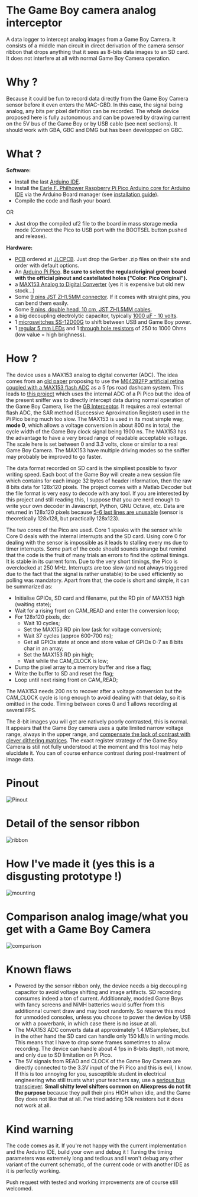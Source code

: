 # The Game Boy camera analog interceptor
A data logger to intercept analog images from a Game Boy Camera. It consists of a middle man circuit in direct derivation of the camera sensor ribbon that drops anything that it sees as 8-bits data images to an SD card. It does not interfere at all with normal Game Boy Camera operation.

# Why ?
Because it could be fun to record data directly from the Game Boy Camera sensor before it even enters the MAC-GBD. In this case, the signal being analog, any bits per pixel definition can be recorded. The whole device proposed here is fully autonomous and can be powered by drawing current on the 5V bus of the Game Boy or by USB cable (see next sections). It should work with GBA, GBC and DMG but has been developped on GBC.

# What ?
**Software:**
- Install the last [Arduino IDE](https://www.arduino.cc/en/software).
- Install the [Earle F. Philhower Raspberry Pi Pico Arduino core for Arduino IDE](https://github.com/earlephilhower/arduino-pico) via the Arduino Board manager (see [installation guide](https://github.com/earlephilhower/arduino-pico#installing-via-arduino-boards-manager)).
- Compile the code and flash your board.

OR

- Just drop the compiled uf2 file to the board in mass storage media mode (Connect the Pico to USB port with the BOOTSEL button pushed and release).

**Hardware:**
- [PCB](https://github.com/Raphael-Boichot/Game-Boy-camera-sniffer/tree/main/PCB) ordered at [JLCPCB](https://jlcpcb.com/). Just drop the Gerber .zip files on their site and order with default options.
- An [Arduino Pi Pico](https://fr.aliexpress.com/item/1005003928558306.html). **Be sure to select the regular/original green board with the official pinout and castellated holes ("Color: Pico Original").**
- a [MAX153 Analog to Digital Converter](https://fr.aliexpress.com/item/1005005084589973.html) (yes it is expensive but old new stock...)
- Some [9 pins JST ZH1.5MM connector](https://fr.aliexpress.com/item/32920487056.html). If it comes with straight pins, you can bend them easily.
- Some [9 pins, double head, 10 cm, JST ZH1.5MM cables](https://fr.aliexpress.com/item/1005004501408268.html).
- a big decoupling electrolytic capacitor, typically [1000 µF - 10 volts](https://fr.aliexpress.com/item/1005002958594141.html).
- 1 [microswitches SS-12D00G](https://fr.aliexpress.com/item/1005003938856402.html) to shift between USB and Game Boy power.
- 1 [regular 5 mm LEDs](https://fr.aliexpress.com/item/32848810276.html) and 1 [through hole resistors](https://fr.aliexpress.com/item/32866216363.html) of 250 to 1000 Ohms (low value = high brighness).

# How ?
The device uses a MAX153 analog to digital converter (ADC). The idea comes from an [old paper](https://github.com/Raphael-Boichot/Game-Boy-camera-sniffer/blob/main/Bibliography/Yerazunis%20(1999)%20An%20Inexpensive%2C%20All%20Solid-state%20Video%20and%20Data%20Recorder%20for%20Accident%20Reconstruction.pdf) proposing to use the [M64282FP artificial retina coupled with a MAX153 flash ADC](https://github.com/Raphael-Boichot/Game-Boy-camera-sniffer/blob/main/Bibliography/Mitsubishi%20Integrated%20Circuit%20M64282FP%20Image%20Sensor.pdf) as a 5 fps road dashcam system. This leads to [this project](https://github.com/Raphael-Boichot/Mitsubishi-M64282FP-dashcam) which uses the internal ADC of a Pi Pico but the idea of the present sniffer was to directly intercept data during normal operation of the Game Boy Camera, like the [GB Interceptor](https://github.com/Staacks/gbinterceptor). It requires a real external flash ADC, the SAR method (Successive Aproximation Register) used in the Pi Pico being much too slow. The MAX153 is used in its most simple way, **mode 0**, which allows a voltage conversion in about 800 ns in total, the cycle width of the Game Boy clock signal being 1900 ns. The MAX153 has the advantage to have a very broad range of readable acceptable voltage. The scale here is set between 0 and 3.3 volts, close or similar to a real Game Boy Camera. The MAX153 have multiple driving modes so the sniffer may probably be improved to go faster.

The data format recorded on SD card is the simpliest possible to favor writing speed. Each boot of the Game Boy will create a new session file which contains for each image 32 bytes of header information, then the raw 8 bits data for 128x120 pixels. The project comes with a Matlab Decoder but the file format is very easy to decode with any tool. If you are interested by this project and still reading this, I suppose that you are nerd enough to write your own decoder in Javascript, Python, GNU Octave, etc. Data are returned in 128x120 pixels because [5-6 last lines are unusable](https://github.com/Raphael-Boichot/Game-Boy-chips-decapping-project#game-boy-camera-mitsubishi-m64282fp) (sensor is theoretically 128x128, but practically 128x123).

The two cores of the Pico are used. Core 1 speaks with the sensor while Core 0 deals with the internal interrupts and the SD card. Using core 0 for dealing with the sensor is impossible as it leads to stalling every ms due to timer interrupts. Some part of the code should sounds strange but remind that the code is the fruit of many trials an errors to find the optimal timings. It is stable in its current form. Due to the very short timings, the Pico is overclocked at 250 MHz. Interrupts are too slow (and not always triggered due to the fact that the signal is rather unstable) to be used efficiently so polling was mandatory. Apart from that, the code is short and simple, it can be summarized as:
- Initialise GPIOs, SD card and filename, put the RD pin of MAX153 high (waiting state);
- Wait for a rising front on CAM_READ and enter the conversion loop;
- For 128x120 pixels, do:
  - Wait 10 cycles;
  - Set the MAX153 RD pin low (ask for voltage conversion);
  - Wait 37 cycles (approx 600-700 ns);
  - Get all GPIOs state at once and store value of GPIOs 0-7 as 8 bits char in an array;
  - Set the MAX153 RD pin high;
  - Wait while the CAM_CLOCK is low;
- Dump the pixel array to a memory buffer and rise a flag;
- Write the buffer to SD and reset the flag;
- Loop until next rising front on CAM_READ;

The MAX153 needs 200 ns to recover after a voltage conversion but the CAM_CLOCK cycle is long enough to avoid dealing with that delay, so it is omitted in the code.
Timing between cores 0 and 1 allows recording at several FPS.

The 8-bit images you will get are natively poorly contrasted, this is normal. It appears that the Game Boy camera uses a quite limited narrow voltage range, always in the upper range, and [compensate the lack of contrast with clever dithering matrices](https://github.com/HerrZatacke/dither-pattern-gen). The exact register strategy of the Game Boy Camera is still not fully understood at the moment and this tool may help elucidate it. You can of course enhance contrast during post-treatment of image data.

# Pinout
![Pinout](https://github.com/Raphael-Boichot/Game-Boy-camera-sniffer/blob/main/Bibliography/pinout.png)

# Detail of the sensor ribbon
![ribbon](https://github.com/Raphael-Boichot/Game-Boy-camera-sniffer/blob/main/Bibliography/pinout2.png)

# How I've made it (yes this is a disgusting prototype !)
![mounting](https://github.com/Raphael-Boichot/Game-Boy-camera-sniffer/blob/main/Bibliography/device.png)

# Comparison analog image/what you get with a Game Boy Camera
![comparison](https://github.com/Raphael-Boichot/Game-Boy-camera-sniffer/blob/main/Bibliography/test.gif)

# Known flaws
- Powered by the sensor ribbon only, the device needs a big decoupling capacitor to avoid voltage shifting and image artifacts. SD recording consumes indeed a ton of current. Additionnaly, modded Game Boys with fancy screens and NiMH batteries would suffer from this additionnal current draw and may boot randomly. So reserve this mod for unmodded consoles, unless you choose to power the device by USB or with a powerbank, in which case there is no issue at all.
- The MAX153 ADC converts data at approximately 1.4 MSample/sec, but in the other hand the SD card can handle only 150 kB/s in writing mode. This means that I have to drop some frames sometimes to allow recording. The device can handle about 4 fps in 8-bits depth, not more, and only due to SD limitation on Pi Pico.
- The 5V signals from READ and CLOCK of the Game Boy Camera are directly connected to the 3.3V input of the Pi Pico and this is evil, I know. If this is too annoying for you, susceptible student in electrical engineering who still trusts what your teachers say, use a [serious bus transciever](https://www.ti.com/lit/ds/symlink/sn74lvc4245a.pdf). **Small shitty level shifters common on Aliexpress do not fit the purpose** because they pull their pins HIGH when idle, and the Game Boy does not like that at all. I've tried adding 50k resistors but it does not work at all.

# Kind warning
The code comes as it. If you're not happy with the current implementation and the Arduino IDE, build your own and debug it ! Tuning the timing parameters was extremely long and tedious and I won't debug any other variant of the current schematic, of the current code or with another IDE as it is perfectly working.

Push request with tested and working improvements are of course still welcomed.
